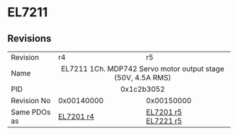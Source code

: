 # EL7211

## Revisions
<table>
<tr>
<td>Revision</td>
<td>r4</td>
<td>r5</td>
</tr>
<tr>
<td>Name</td>
<td colspan=2 align="center">EL7211 1Ch. MDP742 Servo motor output stage (50V, 4.5A RMS)</td>
</tr>
<tr>
<td>PID</td>
<td colspan=2 align="center">0x1c2b3052</td>
</tr>
<tr>
<td>Revision No</td>
<td>0x00140000</td>
<td>0x00150000</td>
</tr>
<tr>
<td>Same PDOs as</td>
<td><a href="EL7201.md">EL7201 r4</a></td>
<td><a href="EL7201.md">EL7201 r5</a><br/><a href="EL7221.md">EL7221 r5</a></td>
</tr>
</table>
